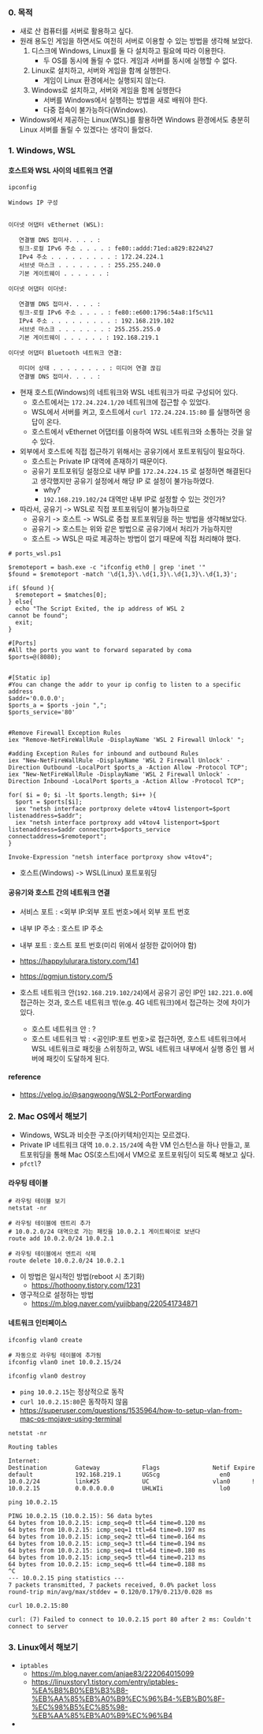 ### 0. 목적

- 새로 산 컴퓨터를 서버로 활용하고 싶다.
- 원래 용도인 게임을 하면서도 여전히 서버로 이용할 수 있는 방법을 생각해 보았다.
	1. 디스크에 Windows, Linux를 둘 다 설치하고 필요에 따라 이용한다.
		- 두 OS를 동시에 돌릴 수 없다. 게임과 서버를 동시에 실행할 수 없다.
	2. Linux로 설치하고, 서버와 게임을 함께 실행한다.
		- 게임이 Linux 환경에서는 실행되지 않는다.
	3. Windows로 설치하고, 서버와 게임을 함께 실행한다
		- 서버를 Windows에서 실행하는 방법을 새로 배워야 한다.
		- 다중 접속이 불가능하다(Windows).
- Windows에서 제공하는 Linux(WSL)를 활용하면 Windows 환경에서도 충분히 Linux 서버를 돌릴 수 있겠다는 생각이 들었다.
### 1. Windows, WSL

#### 호스트와 WSL 사이의 네트워크 연결

```shell
ipconfig
```

```shell
Windows IP 구성


이더넷 어댑터 vEthernet (WSL):

   연결별 DNS 접미사. . . . :
   링크-로컬 IPv6 주소 . . . . : fe80::addd:71ed:a829:8224%27
   IPv4 주소 . . . . . . . . . : 172.24.224.1
   서브넷 마스크 . . . . . . . : 255.255.240.0
   기본 게이트웨이 . . . . . . :

이더넷 어댑터 이더넷:

   연결별 DNS 접미사. . . . :
   링크-로컬 IPv6 주소 . . . . : fe80::e600:1796:54a8:1f5c%11
   IPv4 주소 . . . . . . . . . : 192.168.219.102
   서브넷 마스크 . . . . . . . : 255.255.255.0
   기본 게이트웨이 . . . . . . : 192.168.219.1

이더넷 어댑터 Bluetooth 네트워크 연결:

   미디어 상태 . . . . . . . . : 미디어 연결 끊김
   연결별 DNS 접미사. . . . :
```
- 현재 호스트(Windows)의 네트워크와 WSL 네트워크가 따로 구성되어 있다.
	- 호스트에서는 `172.24.224.1/20` 네트워크에 접근할 수 있었다.
	- WSL에서 서버를 켜고, 호스트에서 `curl 172.24.224.15:80` 를 실행하면 응답이 온다.
	- 호스트에서 vEthernet 어댑터를 이용하여 WSL 네트워크와 소통하는 것을 알 수 있다.
- 외부에서 호스트에 직접 접근하기 위해서는 공유기에서 포트포워딩이 필요하다.
	- 호스트는 Private IP 대역에 존재하기 때문이다.
	- 공유기 포트포워딩 설정으로 내부 IP를 `172.24.224.15` 로 설정하면 해결된다고 생각했지만 공유기 설정에서 해당 IP 로 설정이 불가능하였다.
		- why?
		- `192.168.219.102/24` 대역만 내부 IP로 설정할 수 있는 것인가?
- 따라서, 공유기  -> WSL로 직접 포트포워딩이 불가능하므로
	- 공유기 -> 호스트 -> WSL로 중첩 포트포워딩을 하는 방법을 생각해보았다.
	- 공유기 -> 호스트는 위와 같은 방법으로 공유기에서 처리가 가능하지만
	- 호스트 -> WSL은 따로 제공하는 방법이 없기 때문에 직접 처리해야 했다.

```shell
# ports_wsl.ps1

$remoteport = bash.exe -c "ifconfig eth0 | grep 'inet '"
$found = $remoteport -match '\d{1,3}\.\d{1,3}\.\d{1,3}\.\d{1,3}';

if( $found ){
  $remoteport = $matches[0];
} else{
  echo "The Script Exited, the ip address of WSL 2 
cannot be found";
  exit;
}

#[Ports]
#All the ports you want to forward separated by coma
$ports=@(8080);


#[Static ip]
#You can change the addr to your ip config to listen to a specific address
$addr='0.0.0.0';
$ports_a = $ports -join ",";
$ports_service='80'


#Remove Firewall Exception Rules
iex "Remove-NetFireWallRule -DisplayName 'WSL 2 Firewall Unlock' ";

#adding Exception Rules for inbound and outbound Rules
iex "New-NetFireWallRule -DisplayName 'WSL 2 Firewall Unlock' -Direction Outbound -LocalPort $ports_a -Action Allow -Protocol TCP";
iex "New-NetFireWallRule -DisplayName 'WSL 2 Firewall Unlock' -Direction Inbound -LocalPort $ports_a -Action Allow -Protocol TCP";

for( $i = 0; $i -lt $ports.length; $i++ ){
  $port = $ports[$i];
  iex "netsh interface portproxy delete v4tov4 listenport=$port listenaddress=$addr";
  iex "netsh interface portproxy add v4tov4 listenport=$port listenaddress=$addr connectport=$ports_service connectaddress=$remoteport";
}

Invoke-Expression "netsh interface portproxy show v4tov4";
```
- 호스트(Windows) -> WSL(Linux) 포트포워딩

#### 공유기와 호스트 간의 네트워크 연결

- 서비스 포트 : <외부 IP:외부 포트 번호>에서 외부 포트 번호
- 내부 IP 주소 : 호스트 IP 주소
- 내부 포트 : 호스트 포트 번호(미리 위에서 설정한 값이어야 함)
- https://happylulurara.tistory.com/141
- https://pgmjun.tistory.com/5

- 호스트 네트워크 안(`192.168.219.102/24`)에서 공유기 공인 IP인 `182.221.0.0`에 접근하는 것과, 호스트 네트워크 밖(e.g. 4G 네트워크)에서 접근하는 것에 차이가 있다.
	- 호스트 네트워크 안 : ? 
	- 호스트 네트워크 밖 : <공인IP:포트 번호>로 접근하면, 호스트 네트워크에서 WSL 네트워크로 패킷을 스위칭하고, WSL 네트워크 내부에서 실행 중인 웹 서버에 패킷이 도달하게 된다.

#### reference

- https://velog.io/@sangwoong/WSL2-PortForwarding

### 2. Mac OS에서 해보기

- Windows, WSL과 비슷한 구조(아키텍처)인지는 모르겠다.
- Private IP 네트워크 대역 `10.0.2.15/24`에 속한 VM 인스턴스을 하나 만들고, 포트포워딩을 통해  Mac OS(호스트)에서 VM으로 포트포워딩이 되도록 해보고 싶다.
- `pfctl`?

#### 라우팅 테이블

```shell
# 라우팅 테이블 보기
netstat -nr

# 라우팅 테이블에 렌트리 추가
# 10.0.2.0/24 대역으로 가는 패킷을 10.0.2.1 게이트웨이로 보낸다
route add 10.0.2.0/24 10.0.2.1

# 라우팅 테이블에서 엔트리 삭제
route delete 10.0.2.0/24 10.0.2.1
```
- 이 방법은 일시적인 방법(reboot 시 초기화)
	- https://hothoony.tistory.com/1231
- 영구적으로 설정하는 방법
	- https://m.blog.naver.com/yujibbang/220541734871
#### 네트워크 인터페이스

```shell
ifconfig vlan0 create

# 자동으로 라우팅 테이블에 추가됨
ifconfig vlan0 inet 10.0.2.15/24

ifconfig vlan0 destroy
```
- `ping 10.0.2.15`는 정상적으로 동작
- `curl 10.0.2.15:80`은 동작하지 않음
- https://superuser.com/questions/1535964/how-to-setup-vlan-from-mac-os-mojave-using-terminal

```shell
netstat -nr

Routing tables

Internet:
Destination        Gateway            Flags               Netif Expire
default            192.168.219.1      UGScg                 en0
10.0.2/24          link#25            UC                  vlan0      !
10.0.2.15          0.0.0.0.0.0        UHLWIi                lo0
```

```shell
ping 10.0.2.15

PING 10.0.2.15 (10.0.2.15): 56 data bytes
64 bytes from 10.0.2.15: icmp_seq=0 ttl=64 time=0.120 ms
64 bytes from 10.0.2.15: icmp_seq=1 ttl=64 time=0.197 ms
64 bytes from 10.0.2.15: icmp_seq=2 ttl=64 time=0.164 ms
64 bytes from 10.0.2.15: icmp_seq=3 ttl=64 time=0.194 ms
64 bytes from 10.0.2.15: icmp_seq=4 ttl=64 time=0.180 ms
64 bytes from 10.0.2.15: icmp_seq=5 ttl=64 time=0.213 ms
64 bytes from 10.0.2.15: icmp_seq=6 ttl=64 time=0.188 ms
^C
--- 10.0.2.15 ping statistics ---
7 packets transmitted, 7 packets received, 0.0% packet loss
round-trip min/avg/max/stddev = 0.120/0.179/0.213/0.028 ms
```

```shell
curl 10.0.2.15:80

curl: (7) Failed to connect to 10.0.2.15 port 80 after 2 ms: Couldn't connect to server
```

### 3. Linux에서 해보기

- `iptables`
	- https://m.blog.naver.com/anjae83/222064015099
	- https://linuxstory1.tistory.com/entry/iptables-%EA%B8%B0%EB%B3%B8-%EB%AA%85%EB%A0%B9%EC%96%B4-%EB%B0%8F-%EC%98%B5%EC%85%98-%EB%AA%85%EB%A0%B9%EC%96%B4
- 